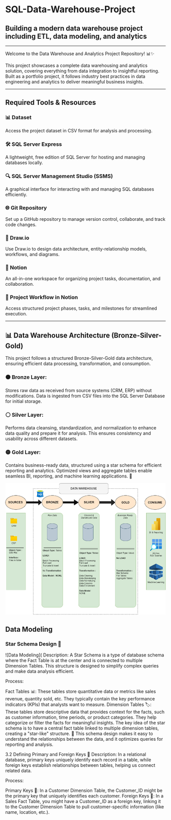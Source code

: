 # SQL-Data-Warehouse-Project
## Building a modern data warehouse project including ETL, data modeling, and analytics 
----
Welcome to the Data Warehouse and Analytics Project Repository! 📊✨

This project showcases a complete data warehousing and analytics solution, covering everything from data integration to insightful reporting. Built as a portfolio project, it follows industry best practices in data engineering and analytics to deliver meaningful business insights.
_______
## Required Tools & Resources  

### 📊 Dataset  
Access the project dataset in CSV format for analysis and processing.  

### 🛠 SQL Server Express  
A lightweight, free edition of SQL Server for hosting and managing databases locally.  

### 🔍 SQL Server Management Studio (SSMS)  
A graphical interface for interacting with and managing SQL databases efficiently.  

### 🌐 Git Repository  
Set up a GitHub repository to manage version control, collaborate, and track code changes.  

### 📌 Draw.io  
Use Draw.io to design data architecture, entity-relationship models, workflows, and diagrams.  

### 📝 Notion  
An all-in-one workspace for organizing project tasks, documentation, and collaboration.  

### 🚀 Project Workflow in Notion  
Access structured project phases, tasks, and milestones for streamlined execution.  
______

## 📊 Data Warehouse Architecture (Bronze-Silver-Gold)
This project follows a structured Bronze-Silver-Gold data architecture, ensuring efficient data processing, transformation, and consumption.

### 🟤 Bronze Layer:
Stores raw data as received from source systems (CRM, ERP) without modifications. Data is ingested from CSV files into the SQL Server Database for initial storage.

### ⚪ Silver Layer: 
Performs data cleansing, standardization, and normalization to enhance data quality and prepare it for analysis. This ensures consistency and usability across different datasets.

### 🟡 Gold Layer: 
Contains business-ready data, structured using a star schema for efficient reporting and analytics. Optimized views and aggregate tables enable seamless BI, reporting, and machine learning applications. 🚀

![Data Architecture](https://github.com/Shalokbhatia/SQL-data-warehouse-project/blob/main/docs/data_archi.png)

## Data Modeling 
### Star Schema Design 🌟
![Data Modeling](
Description:
A Star Schema is a type of database schema where the Fact Table is at the center and is connected to multiple Dimension Tables. This structure is designed to simplify complex queries and make data analysis efficient.

Process:

Fact Tables 📊: These tables store quantitative data or metrics like sales revenue, quantity sold, etc. They typically contain the key performance indicators (KPIs) that analysts want to measure.
Dimension Tables 🏷️: These tables store descriptive data that provides context for the facts, such as customer information, time periods, or product categories. They help categorize or filter the facts for meaningful insights.
The key idea of the star schema is to have a central fact table linked to multiple dimension tables, creating a "star-like" structure. 🌟 This schema design makes it easy to understand the relationships between the data, and it optimizes queries for reporting and analysis.

3.2 Defining Primary and Foreign Keys 🔑
Description:
In a relational database, primary keys uniquely identify each record in a table, while foreign keys establish relationships between tables, helping us connect related data.

Process:

Primary Keys 🔑: In a Customer Dimension Table, the Customer_ID might be the primary key that uniquely identifies each customer.
Foreign Keys 🔗: In a Sales Fact Table, you might have a Customer_ID as a foreign key, linking it to the Customer Dimension Table to pull customer-specific information (like name, location, etc.).

